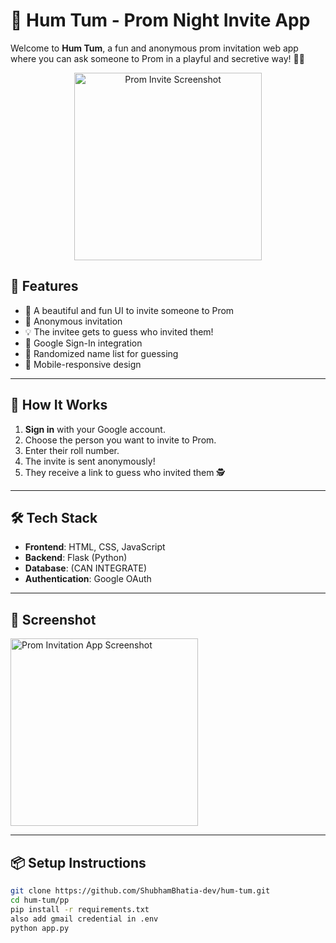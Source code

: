 # 💖 Hum Tum - Prom Night Invite App

Welcome to **Hum Tum**, a fun and anonymous prom invitation web app where you can ask someone to Prom in a playful and secretive way! 💌✨

<p align="center">
  <img src="https://i.imgur.com/EnNmxN6.jpeg" width="300" alt="Prom Invite Screenshot"/>
</p>

## 🌟 Features

- 🎨 A beautiful and fun UI to invite someone to Prom
- 🙈 Anonymous invitation
- 💡 The invitee gets to guess who invited them!
- 🔐 Google Sign-In integration
- 🎲 Randomized name list for guessing
- 📱 Mobile-responsive design

---

## 🚀 How It Works

1. **Sign in** with your Google account.
2. Choose the person you want to invite to Prom.
3. Enter their roll number.
4. The invite is sent anonymously!
5. They receive a link to guess who invited them 🕵️

---

## 🛠️ Tech Stack

- **Frontend**: HTML, CSS, JavaScript
- **Backend**: Flask (Python)
- **Database**: (CAN INTEGRATE)
- **Authentication**: Google OAuth


---

## 📸 Screenshot

<img src="https://i.imgur.com/AmuRFDn.jpeg" width="300" alt="Prom Invitation App Screenshot">

---

## 📦 Setup Instructions

```bash
git clone https://github.com/ShubhamBhatia-dev/hum-tum.git
cd hum-tum/pp
pip install -r requirements.txt
also add gmail credential in .env
python app.py
